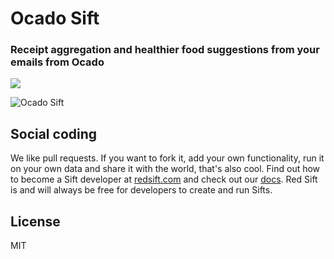 # Ocado Sift
### Receipt aggregation and healthier food suggestions from your emails from Ocado

[<img src="http://static.redsift.io/assets/icons/run.svg">](https://dashboard.redsift.cloud/catalogue)

![Ocado Sift](https://static.redsift.io/assets/sifts/sift-ocado/screenshot-1.png)

## Social coding
We like pull requests. If you want to fork it, add your own functionality, run it on your own data  and share it with the world, that's also cool. 
Find out how to become a Sift developer at [redsift.com](https://redsift.com) and check out our [docs](http://docs.redsift.com). 
Red Sift is and will always be free for developers to create and run Sifts.

## License
MIT

